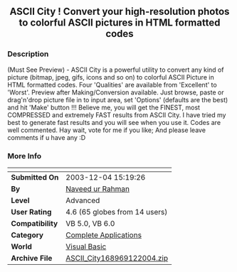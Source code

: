 ﻿<div align="center">

## ASCII City \! Convert your high\-resolution photos to colorful ASCII pictures in HTML formatted codes


</div>

### Description

(Must See Preview) - ASCII City is a powerful utility to convert any kind of picture (bitmap, jpeg, gifs, icons and so on) to colorful ASCII Picture in HTML formatted codes. Four 'Qualities' are available from 'Excellent' to 'Worst'. Preview after Making/Conversion available. Just browse, paste or drag'n'drop picture file in to input area, set 'Options' (defaults are the best) and hit 'Make' button !!! Believe me, you will get the FINEST, most COMPRESSED and extremely FAST results from ASCII City. I have tried my best to generate fast results and you will see when you use it. Codes are well commented. Hay wait, vote for me if you like; And please leave comments if u have any :D
 
### More Info
 


<span>             |<span>
---                |---
**Submitted On**   |2003-12-04 15:19:26
**By**             |[Naveed ur Rahman](https://github.com/Planet-Source-Code/PSCIndex/blob/master/ByAuthor/naveed-ur-rahman.md)
**Level**          |Advanced
**User Rating**    |4.6 (65 globes from 14 users)
**Compatibility**  |VB 5\.0, VB 6\.0
**Category**       |[Complete Applications](https://github.com/Planet-Source-Code/PSCIndex/blob/master/ByCategory/complete-applications__1-27.md)
**World**          |[Visual Basic](https://github.com/Planet-Source-Code/PSCIndex/blob/master/ByWorld/visual-basic.md)
**Archive File**   |[ASCII\_City168969122004\.zip](https://github.com/Planet-Source-Code/naveed-ur-rahman-ascii-city-convert-your-high-resolution-photos-to-colorful-ascii-pictures__1-50745/archive/master.zip)









